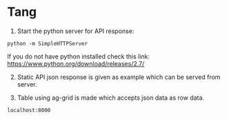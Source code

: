 # Tang

1. Start the python server for API response:

```shell
python -m SimpleHTTPServer
```

If you do not have python installed check this link: 
https://www.python.org/download/releases/2.7/

2. Static API json response is given as example which can be served from server.

3. Table using ag-grid is made which accepts json data as row data.

```shell
localhost:8000
```
